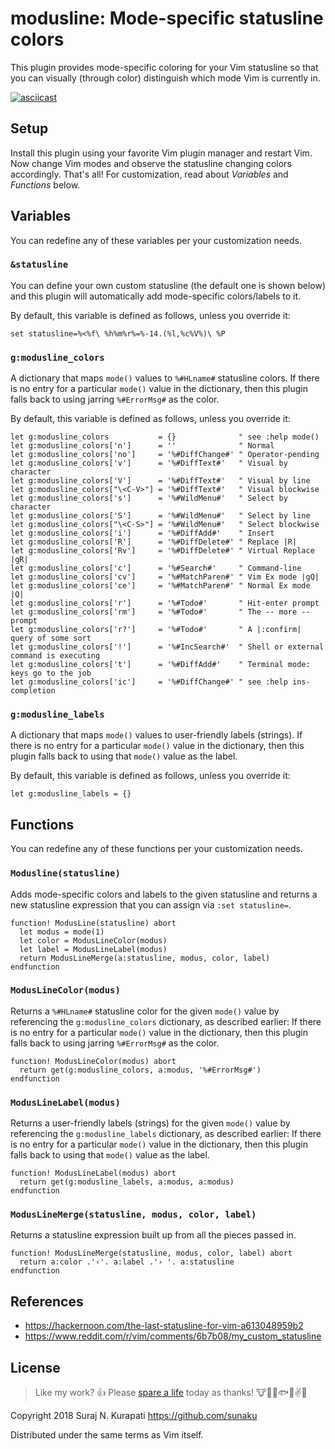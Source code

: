# modusline: Mode-specific statusline colors

This plugin provides mode-specific coloring for your Vim statusline so that
you can visually (through color) distinguish which mode Vim is currently in.

[![asciicast](https://asciinema.org/a/206033.png)](https://asciinema.org/a/206033)

## Setup

Install this plugin using your favorite Vim plugin manager and restart Vim.
Now change Vim modes and observe the statusline changing colors accordingly.
That's all! For customization, read about *Variables* and *Functions* below.

## Variables

You can redefine any of these variables per your customization needs.

### `&statusline`

You can define your own custom statusline (the default one is shown below)
and this plugin will automatically add mode-specific colors/labels to it.

By default, this variable is defined as follows, unless you override it:

```vim
set statusline=%<%f\ %h%m%r%=%-14.(%l,%c%V%)\ %P
```

### `g:modusline_colors`

A dictionary that maps `mode()` values to `%#HLname#` statusline colors.
If there is no entry for a particular `mode()` value in the dictionary,
then this plugin falls back to using jarring `%#ErrorMsg#` as the color.

By default, this variable is defined as follows, unless you override it:

```vim
let g:modusline_colors           = {}              " see :help mode()
let g:modusline_colors['n']      = ''              " Normal
let g:modusline_colors['no']     = '%#DiffChange#' " Operator-pending
let g:modusline_colors['v']      = '%#DiffText#'   " Visual by character
let g:modusline_colors['V']      = '%#DiffText#'   " Visual by line
let g:modusline_colors["\<C-V>"] = '%#DiffText#'   " Visual blockwise
let g:modusline_colors['s']      = '%#WildMenu#'   " Select by character
let g:modusline_colors['S']      = '%#WildMenu#'   " Select by line
let g:modusline_colors["\<C-S>"] = '%#WildMenu#'   " Select blockwise
let g:modusline_colors['i']      = '%#DiffAdd#'    " Insert
let g:modusline_colors['R']      = '%#DiffDelete#' " Replace |R|
let g:modusline_colors['Rv']     = '%#DiffDelete#' " Virtual Replace |gR|
let g:modusline_colors['c']      = '%#Search#'     " Command-line
let g:modusline_colors['cv']     = '%#MatchParen#' " Vim Ex mode |gQ|
let g:modusline_colors['ce']     = '%#MatchParen#' " Normal Ex mode |Q|
let g:modusline_colors['r']      = '%#Todo#'       " Hit-enter prompt
let g:modusline_colors['rm']     = '%#Todo#'       " The -- more -- prompt
let g:modusline_colors['r?']     = '%#Todo#'       " A |:confirm| query of some sort
let g:modusline_colors['!']      = '%#IncSearch#'  " Shell or external command is executing
let g:modusline_colors['t']      = '%#DiffAdd#'    " Terminal mode: keys go to the job
let g:modusline_colors['ic']     = '%#DiffChange#' " see :help ins-completion
```

### `g:modusline_labels`

A dictionary that maps `mode()` values to user-friendly labels (strings).
If there is no entry for a particular `mode()` value in the dictionary,
then this plugin falls back to using that `mode()` value as the label.

By default, this variable is defined as follows, unless you override it:

```vim
let g:modusline_labels = {}
```

## Functions

You can redefine any of these functions per your customization needs.

### `Modusline(statusline)`

Adds mode-specific colors and labels to the given statusline and returns
a new statusline expression that you can assign via `:set statusline=`.

```vim
function! ModusLine(statusline) abort
  let modus = mode(1)
  let color = ModusLineColor(modus)
  let label = ModusLineLabel(modus)
  return ModusLineMerge(a:statusline, modus, color, label)
endfunction
```

### `ModusLineColor(modus)`

Returns a `%#HLname#` statusline color for the given `mode()` value by
referencing the `g:modusline_colors` dictionary, as described earlier:
If there is no entry for a particular `mode()` value in the dictionary,
then this plugin falls back to using jarring `%#ErrorMsg#` as the color.

```vim
function! ModusLineColor(modus) abort
  return get(g:modusline_colors, a:modus, '%#ErrorMsg#')
endfunction
```

### `ModusLineLabel(modus)`

Returns a user-friendly labels (strings) for the given `mode()` value by
referencing the `g:modusline_labels` dictionary, as described earlier:
If there is no entry for a particular `mode()` value in the dictionary,
then this plugin falls back to using that `mode()` value as the label.

```vim
function! ModusLineLabel(modus) abort
  return get(g:modusline_labels, a:modus, a:modus)
endfunction
```

### `ModusLineMerge(statusline, modus, color, label)`

Returns a statusline expression built up from all the pieces passed in.

```vim
function! ModusLineMerge(statusline, modus, color, label) abort
  return a:color .'‹'. a:label .'› '. a:statusline
endfunction
```

## References

* https://hackernoon.com/the-last-statusline-for-vim-a613048959b2
* https://www.reddit.com/r/vim/comments/6b7b08/my_custom_statusline

## License

[Spare A Life]: https://sunaku.github.io/vegan-for-life.html
> Like my work? :+1:  Please [spare a life] today as thanks!
:cow::pig::chicken::fish::speak_no_evil::v::revolving_hearts:

Copyright 2018 Suraj N. Kurapati <https://github.com/sunaku>

Distributed under the same terms as Vim itself.
